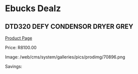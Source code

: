 
# Ebucks Dealz
## DTD320 DEFY CONDENSOR DRYER GREY
[Product Page](https://www.ebucks.com/web/shop/productSelected.do?prodId=1173303058&catId=704981826)

Price: R8100.00

Image: /web/cms/system/galleries/pics/prodimg/70896.png

Savings: 


	